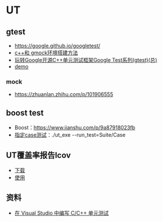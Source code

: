 # UT
## gtest
* https://google.github.io/googletest/
* [c++和 gmock环境搭建方法](https://my.oschina.net/donngchao/blog/4884051)
* [玩转Google开源C++单元测试框架Google Test系列(gtest)(总)](https://www.cnblogs.com/coderzh/archive/2009/04/06/1426755.html)
* [demo](https://github.com/andrewwang79/cpp.practice/tree/master/gtest)

### mock
* https://zhuanlan.zhihu.com/p/101906555

## boost test
* Boost：https://www.jianshu.com/p/9a87918023fb
* [指定case测试](https://www.boost.org/doc/libs/1_47_0/libs/test/doc/html/utf/user-guide/runtime-config/run-by-name.html)：./ut_exe --run_test=Suite/Case

## UT覆盖率报告lcov
* [下载](http://ltp.sourceforge.net/coverage/lcov.php)
* [使用](https://blog.csdn.net/weixin_43892514/article/details/107822769)

## 资料
* [在 Visual Studio 中编写 C/C++ 单元测试](https://docs.microsoft.com/zh-cn/visualstudio/test/writing-unit-tests-for-c-cpp?view=vs-2019)
